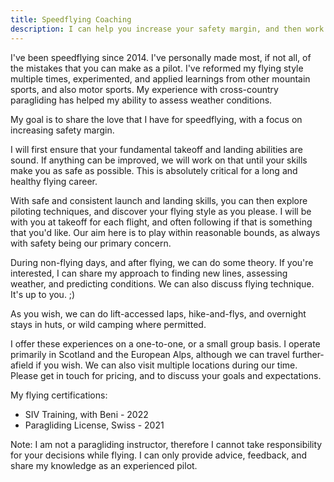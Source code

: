 ```yaml
---
title: Speedflying Coaching
description: I can help you increase your safety margin, and then work with you to develop your piloting.
---
```

I've been speedflying since 2014. I've personally made most, if not all, of the mistakes that you can make as a pilot. I've reformed my flying style multiple times, experimented, and applied learnings from other mountain sports, and also motor sports. My experience with cross-country paragliding has helped my ability to assess weather conditions.

My goal is to share the love that I have for speedflying, with a focus on increasing safety margin.

I will first ensure that your fundamental takeoff and landing abilities are sound. If anything can be improved, we will work on that until your skills make you as safe as possible. This is absolutely critical for a long and healthy flying career.

With safe and consistent launch and landing skills, you can then explore piloting techniques, and discover your flying style as you please. I will be with you at takeoff for each flight, and often following if that is something that you'd like. Our aim here is to play within reasonable bounds, as always with safety being our primary concern.

During non-flying days, and after flying, we can do some theory. If you're interested, I can share my approach to finding new lines, assessing weather, and predicting conditions. We can also discuss flying technique. It's up to you. ;)

As you wish, we can do lift-accessed laps, hike-and-flys, and overnight stays in huts, or wild camping where permitted.

I offer these experiences on a one-to-one, or a small group basis. I operate primarily in Scotland and the European Alps, although we can travel further-afield if you wish. We can also visit multiple locations during our time. Please get in touch for pricing, and to discuss your goals and expectations.

My flying certifications:
- SIV Training, with Beni - 2022
- Paragliding License, Swiss - 2021

Note:
I am not a paragliding instructor, therefore I cannot take responsibility for your decisions while flying. I can only provide advice, feedback, and share my knowledge as an experienced pilot.